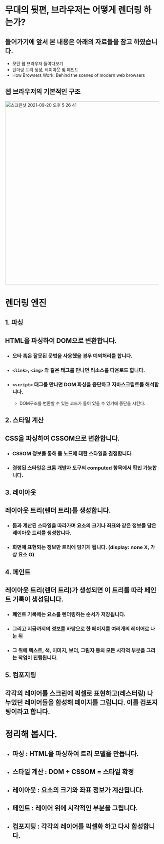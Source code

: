 # 무대의 뒷편, 브라우저는 어떻게 렌더링 하는가?

## 들어가기에 앞서 본 내용은 아래의 자료들을 참고 하였습니다.

- 모던 웹 브라우저 들여다보기
- 렌더링 트리 생성, 레이아웃 및 페인트
- How Browsers Work: Behind the scenes of modern web browsers

## 웹 브라우저의 기본적인 구조

<img width="600" alt="스크린샷 2021-09-20 오후 5 26 41" src="https://user-images.githubusercontent.com/81012135/133974532-9e97b7e4-ade2-41ee-bafa-4ebc7e913350.png">

# 렌더링 엔진

## 1. 파싱

## HTML을 파싱하여 DOM으로 변환합니다.

- ### 오타 혹은 잘못된 문법을 사용했을 경우 예외처리를 합니다.
- ### `<link>`, `<img>` 와 같은 태그를 만나면 리소스를 다운로드 합니다.
- ### `<script>` 태그를 만나면 DOM 파싱을 중단하고 자바스크립트를 해석합니다.
  - DOM구조를 변환할 수 있는 코드가 들어 있을 수 있기에 중단을 시킨다.

## 2. 스타일 계산

## CSS을 파싱하여 CSSOM으로 변환합니다.

- ### CSSOM 정보를 통해 돔 노드에 대한 스타일을 결정합니다.
- ### 결정된 스타일은 크롬 개발자 도구의 computed 항목에서 확인 가능합니다.

## 3. 레이아웃

## 레이아웃 트리(렌더 트리)를 생성합니다.

- ### 돔과 계산된 스타일을 따라가며 요소의 크기나 좌표와 같은 정보를 담은 레이아웃 트리를 생성합니다.
- ### 화면에 표현되는 정보만 트리에 담기게 됩니다. (display: none X, 가상 요소 O)

## 4. 페인트

## 레이아웃 트리(렌더 트리)가 생성되면 이 트리를 따라 페인트 기록이 생성됩니다.

- ### 페인트 기록에는 요소를 렌더링하는 순서가 저장됩니다.
- ### 그리고 지금까지의 정보를 바탕으로 한 페이지를 여러개의 레이어로 나눈 뒤
- ### 그 위에 텍스트, 색, 이미지, 보더, 그림자 등의 모든 시각적 부분을 그리는 작업이 진행됩니다.

## 5. 컴포지팅

## 각각의 레이어를 스크린에 픽셀로 표현하고(레스터링) 나누었던 레이어들을 합성해 페이지를 그립니다. 이를 컴포지팅이라고 합니다.

# 정리해 봅시다.

- ## 파싱 : HTML을 파싱하여 트리 모델을 만듭니다.
- ## 스타일 계산 : DOM + CSSOM = 스타일 확정
- ## 레이아웃 : 요소의 크기와 좌표 정보가 계산됩니다.
- ## 페인트 : 레이어 위에 시각적인 부분을 그립니다.
- ## 컴포지팅 : 각각의 레이어를 픽셀화 하고 다시 합성합니다.
